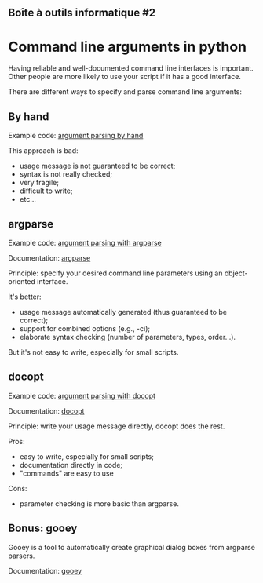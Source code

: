 ## Boîte à outils informatique #2
# Command line arguments in python

Having reliable and well-documented command line interfaces is important.
Other people are more likely to use your script if it has a good interface.

There are different ways to specify and parse command line arguments:

## By hand
Example code: [argument parsing by hand](src/myapp-byhand.py)

This approach is bad:
 - usage message is not guaranteed to be correct;
 - syntax is not really checked;
 - very fragile;
 - difficult to write;
 - etc...
 
## argparse
Example code: [argument parsing with argparse](src/myapp-argparse.py)

Documentation: [argparse](https://docs.python.org/3/library/argparse.html)

Principle: specify your desired command line parameters using an object-oriented interface.

It's better:
 - usage message automatically generated (thus guaranteed to be correct);
 - support for combined options (e.g., -ci);
 - elaborate syntax checking (number of parameters, types, order...).
  
But it's not easy to write, especially for small scripts.
 
## docopt
Example code: [argument parsing with docopt](src/myapp-docopt.py)

Documentation: [docopt](https://github.com/docopt/docopt)

Principle: write your usage message directly, docopt does the rest.

Pros:
 - easy to write, especially for small scripts;
 - documentation directly in code;
 - "commands" are easy to use
 
Cons:
 - parameter checking is more basic than argparse.


## Bonus: gooey

Gooey is a tool to automatically create graphical dialog boxes from argparse parsers.

Documentation: [gooey](https://github.com/chriskiehl/Gooey)
